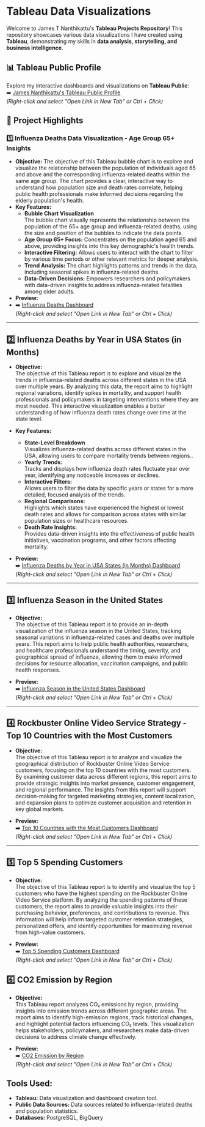 # Tableau Data Visualizations

Welcome to James T Nanthikattu's **Tableau Projects Repository**! This repository showcases various data visualizations I have created using **Tableau**, demonstrating my skills in **data analysis, storytelling, and business intelligence**.

## 📊 Tableau Public Profile  
Explore my interactive dashboards and visualizations on **Tableau Public**:  
➡️ [James Nanthikattu's Tableau Public Profile](https://public.tableau.com/app/profile/james.nanthikattu5986/vizzes)  
*(Right-click and select "Open Link in New Tab" or Ctrl + Click)*

## 📂 Project Highlights  

### 1️⃣ Influenza Deaths Data Visualization - Age Group 65+ Insights 
- **Objective:** The objective of this Tableau bubble chart is to explore and visualize the relationship between the population of individuals aged 65 and above and the corresponding influenza-related deaths within the same age group. The chart provides a clear, interactive way to understand how population size and death rates correlate, helping public health professionals make informed decisions regarding the elderly population's health.  
- **Key Features:**
  -  **Bubble Chart Visualization**  
    The bubble chart visually represents the relationship between the population of the 65+ age group and influenza-related deaths, using the size and position of the bubbles to indicate the data points.
  - **Age Group 65+ Focus:** Concentrates on the population aged 65 and above, providing insights into this key demographic's health trends.
  - **Interactive Filtering:** Allows users to interact with the chart to filter by various time periods or other relevant metrics for deeper analysis.
  - **Trend Analysis:** The chart highlights patterns and trends in the data, including seasonal spikes in influenza-related deaths.
  - **Data-Driven Decisions:** Empowers researchers and policymakers with data-driven insights to address influenza-related fatalities among older adults.  
- **Preview:**
- ➡️ [Influenza Deaths Dashboard](https://public.tableau.com/app/profile/james.nanthikattu5986/viz/InfluenzaDeathsDataVisualization/BubbleChart)  
*(Right-click and select "Open Link in New Tab" or Ctrl + Click)*

---

## 2️⃣ Influenza Deaths by Year in USA States (in Months)

- **Objective:**  
 The objective of this Tableau report is to explore and visualize the trends in influenza-related deaths across different states in the USA over multiple years. By analyzing this data, the report aims to highlight regional variations, identify spikes in mortality, and support health professionals and policymakers in targeting interventions where they are most needed. This interactive visualization enables a better understanding of how influenza death rates change over time at the state level.

- **Key Features:**
  - **State-Level Breakdown**  
   Visualizes influenza-related deaths across different states in the USA, allowing users to compare mortality trends between regions..
  - **Yearly Trends:**  
    Tracks and displays how influenza death rates fluctuate year over year, identifying any noticeable increases or declines.
  - **Interactive Filters:**  
    Allows users to filter the data by specific years or states for a more detailed, focused analysis of the trends.
  - **Regional Comparisons:**  
    Highlights which states have experienced the highest or lowest death rates and allows for comparison across states with similar population sizes or healthcare resources.
  - **Death Rate Insights:**  
    Provides data-driven insights into the effectiveness of public health initiatives, vaccination programs, and other factors affecting mortality. 

- **Preview:**  
  ➡️ [Influenza Deaths by Year in USA States (in Months) Dashboard](https://public.tableau.com/app/profile/james.nanthikattu5986/viz/InfluenzaDeathsbyYearinUSAStatesInMonths/FinalLineChartMonths)  
  *(Right-click and select "Open Link in New Tab" or Ctrl + Click)*

---


## 3️⃣ Influenza Season in the United States

- **Objective:**  
 The objective of this Tableau report is to provide an in-depth visualization of the influenza season in the United States, tracking seasonal variations in influenza-related cases and deaths over multiple years. This report aims to help public health authorities, researchers, and healthcare professionals understand the timing, severity, and geographical spread of influenza, allowing them to make informed decisions for resource allocation, vaccination campaigns, and public health responses.


- **Preview:**  
  ➡️ [Influenza Season in the United States Dashboard](https://public.tableau.com/app/profile/james.nanthikattu5986/viz/InfluenzaSeasonintheUnitedStates/Story1)  
  *(Right-click and select "Open Link in New Tab" or Ctrl + Click)*

---


## 4️⃣ Rockbuster Online Video Service Strategy - Top 10 Countries with the Most Customers

- **Objective:**  
 The objective of this Tableau report is to analyze and visualize the geographical distribution of Rockbuster Online Video Service customers, focusing on the top 10 countries with the most customers. By examining customer data across different regions, this report aims to provide strategic insights into market presence, customer engagement, and regional performance. The insights from this report will support decision-making for targeted marketing strategies, content localization, and expansion plans to optimize customer acquisition and retention in key global markets.


- **Preview:**  
  ➡️ [Top 10 Countries with the Most Customers Dashboard](https://public.tableau.com/app/profile/james.nanthikattu5986/viz/RockbusterOnlineVideoServiceStrategy/Sheet1)  
  *(Right-click and select "Open Link in New Tab" or Ctrl + Click)*

---

## 5️⃣ Top 5 Spending Customers

- **Objective:**  
 The objective of this Tableau report is to identify and visualize the top 5 customers who have the highest spending on the Rockbuster Online Video Service platform. By analyzing the spending patterns of these customers, the report aims to provide valuable insights into their purchasing behavior, preferences, and contributions to revenue. This information will help inform targeted customer retention strategies, personalized offers, and identify opportunities for maximizing revenue from high-value customers.


- **Preview:**  
  ➡️ [Top 5 Spending Customers Dashboard](https://public.tableau.com/app/profile/james.nanthikattu5986/viz/Top5SpendingCustomers/Sheet1)  
  *(Right-click and select "Open Link in New Tab" or Ctrl + Click)*

## 6️⃣ CO2 Emission by Region

- **Objective:**  
This Tableau report analyzes CO₂ emissions by region, providing insights into emission trends across different geographic areas. The report aims to identify high-emission regions, track historical changes, and highlight potential factors influencing CO₂ levels. This visualization helps stakeholders, policymakers, and researchers make data-driven decisions to address climate change effectively.


- **Preview:**  
  ➡️ [CO2 Emission by Region](https://public.tableau.com/app/profile/james.nanthikattu5986/viz/CO2ProductionbyRegion_17393967613580/Sheet1)  
  *(Right-click and select "Open Link in New Tab" or Ctrl + Click)*
  

## Tools Used:
- **Tableau:** Data visualization and dashboard creation tool.
- **Public Data Sources:** Data sources related to influenza-related deaths and population statistics.
- **Databases:** PostgreSQL, BigQuery



 
